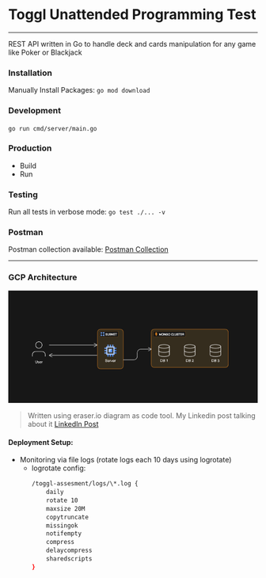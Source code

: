 # Toggl Unattended Programming Test

---

REST API written in Go to handle deck and cards manipulation for any game like Poker or Blackjack

### Installation

Manually Install Packages: `go mod download`

### Development

`go run cmd/server/main.go`

### Production

- Build
- Run

### Testing

Run all tests in verbose mode: `go test ./... -v`

### Postman

Postman collection available: [Postman Collection](Toggl%20Assessment.postman_collection.json)

---

### GCP Architecture

![GCP Architecture](/assets/architecture.png)

> Written using eraser.io diagram as code tool.
> My Linkedin post talking about it [LinkedIn Post](https://www.linkedin.com/posts/karl-nassar_transform-your-ideas-into-appealing-diagrams-activity-7176533008865239040-aeNi?utm_source=share&utm_medium=member_desktop)

#### Deployment Setup:

- Monitoring via file logs (rotate logs each 10 days using logrotate)
  - logrotate config:
    ```bash
    /toggl-assesment/logs/\*.log {
        daily
        rotate 10
        maxsize 20M
        copytruncate
        missingok
        notifempty
        compress
        delaycompress
        sharedscripts
    }
    ```
